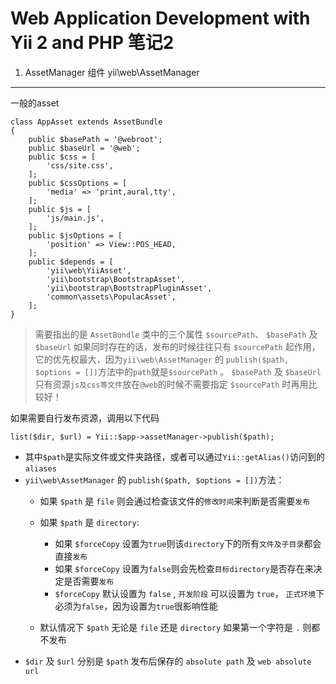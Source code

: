 Web Application Development with Yii 2 and PHP 笔记2
==================================================
1. AssetManager 组件 yii\web\AssetManager
---------------------------------------
一般的asset

    class AppAsset extends AssetBundle
    {
        public $basePath = '@webroot';
        public $baseUrl = '@web';
        public $css = [
            'css/site.css',
        ];
        public $cssOptions = [
            'media' => 'print,aural,tty',
        ];
        public $js = [
            'js/main.js',
        ];        
        public $jsOptions = [
            'position' => View::POS_HEAD,
        ];
        public $depends = [
            'yii\web\YiiAsset',
            'yii\bootstrap\BootstrapAsset',
            'yii\bootstrap\BootstrapPluginAsset',
            'common\assets\PopulacAsset',
        ];
    }

    
> 需要指出的是 `AssetBundle` 类中的三个属性 `$sourcePath`、 `$basePath` 及 `$baseUrl` 如果同时存在的话，发布的时候往往只有 `$sourcePath` 起作用，它的优先权最大，因为`yii\web\AssetManager` 的 `publish($path, $options = [])`方法中的`path`就是`$sourcePath` 。 `$basePath` 及 `$baseUrl` 只有资源`js及css等文件`放在`@web`的时候不需要指定 `$sourcePath` 时再用比较好！

如果需要自行发布资源，调用以下代码

    list($dir, $url) = Yii::$app->assetManager->publish($path);
    
- 其中`$path`是实际文件或文件夹路径，或者可以通过`Yii::getAlias()`访问到的`aliases`
- `yii\web\AssetManager` 的 `publish($path, $options = [])`方法：
    + 如果 `$path` 是 `file` 则会通过检查该文件的`修改时间`来判断是否需要`发布`
    + 如果 `$path` 是 `directory`:
        - 如果 `$forceCopy` 设置为`true`则该`directory`下的所有`文件及子目录`都会直接`发布`
        - 如果 `$forceCopy` 设置为`false`则会先检查`目标directory`是否存在来决定是否需要`发布`
        - `$forceCopy` 默认设置为 `false` , `开发阶段` 可以设置为 `true`， `正式环境`下必须为`false`，因为设置为`true`很影响性能

    + 默认情况下 `$path` 无论是 `file` 还是 `directory` 如果第一个字符是 `.` 则都不发布
- `$dir` 及 `$url` 分别是 `$path` 发布后保存的 `absolute path` 及 `web absolute url`